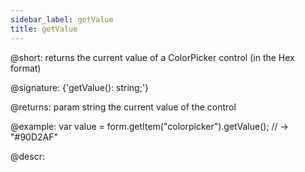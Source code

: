 ```yaml
---
sidebar_label: getValue
title: getValue
---          
```


@short: returns the current value of a ColorPicker control (in the Hex format)

@signature: {'getValue(): string;'}

@returns:
param   string     the current value of the control

@example:
var value = form.getItem("colorpicker").getValue();
// -> "#90D2AF"




@descr:


